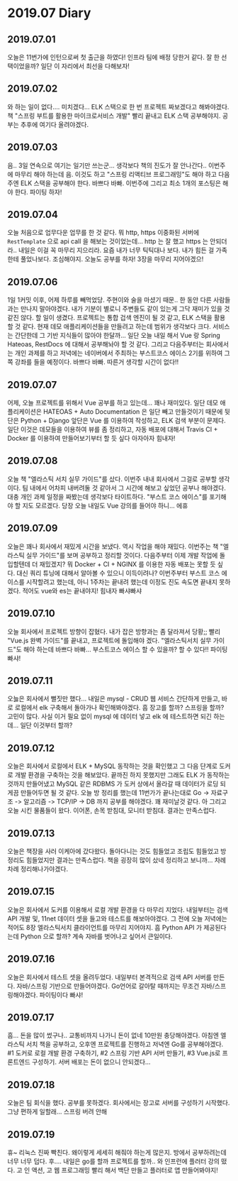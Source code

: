 2019.07 Diary
=================

## 2019.07.01

오늘은 11번가에 인턴으로써 첫 출근을 하였다! 인프라 팀에 배정 당한거 같다. 잘 한 선택이었을까? 일단 이 자리에서 최선을 다해보자!

## 2019.07.02

와 하는 일이 없다.... 미치겠다... ELK 스택으로 한 번 프로젝트 짜보겠다고 해봐야겠다. 책 "스프링 부트를 활용한 마이크로서비스 개발" 빨리 끝내고 ELK 스택 공부해야지. 공부는 추후에 여기다 올려야겠다.

## 2019.07.03

음.. 3일 연속으로 여기는 일기만 쓰는군... 생각보다 책의 진도가 잘 안나간다.. 이번주에 마무리 해야 하는데 음. 이것도 하고 "스프링 리액티브 프로그래밍"도 해야 하고 다음 주엔 ELK 스택을 공부해야 한다. 바쁘다 바빠. 이번주에 그리고 최소 1개의 포스팅은 해야 한다. 파이팅 하자!

## 2019.07.04

오늘 처음으로 업무다운 업무를 한 것 같다. 뭐 http, https 이중화된 서버에 `RestTemplate` 으로 api call 을 해보는 것이었는데... http 는 잘 했고 https 는 안되더라.. 내일은 이걸 꼭 마무리 지으리라. 요즘 내가 너무 틱틱대나 보다. 내가 힘든 걸 가족한테 풀었나보다. 조심해야지. 오늘도 공부를 하자! 3장을 마무리 지어야겠으!

## 2019.07.06

1일 1커밋 이후, 어제 하루를 빼먹었당. 주현이와 술을 마셨기 때문.. 한 동안 다른 사람들과는 만나지 말아야겠다. 내가 기분이 별로니 주변들도 같이 있는게 그닥 재미가 있을 것 같진 않다. 할 일이 생겼다. 프로젝트는 통합 겁색 엔진이 될 것 같고, ELK 스택을 활용할 것 같다. 현재 데모 애플리케이션들을 만들려고 하는데 범위가 생각보다 크다. 서비스는 간단한데 그 기반 지식들이 많아야 한달까... 일단 오늘 내일 해서 Vue 랑 Spring Hateoas, RestDocs 에 대해서 공부해놔야 할 것 같다. 그리고 다음주부터는 회사에서는 개인 과제를 하고 저녁에는 네이버에서 주최하는 부스트코스 에이스 2기를 위하여 그 쪽 강좌를 들을 예정이다. 바쁘다 바빠.  따른거 생각할 시간이 없다!! 

## 2019.07.07

어제, 오늘 프로젝트를 위해서 Vue 공부를 하고 있는데... 꽤나 재미있다. 일단 데모 애플리케이션은 HATEOAS + Auto Documentation 은 일단 빼고 만들것이기 때문에 뒷단은 Python + Django 앞단은 Vue 를 이용하여 작성하고, ELK 검색 부분이 문제다. 일단 이것은 데모들을 이용하여 뷰를 좀 정리하고, 자동 배포에 대해서 Travis CI + Docker 를 이용하여 만들어보기부터 할 듯 싶다 아자아자 힘내자!

## 2019.07.08

오늘 책 "엘라스틱 서치 실무 가이드"를 샀다. 이번주 내내 회사에서 그걸로 공부할 생각이다. 팀 내에서 어차피 내버려둘 것 같아서 그 시간에 해보고 싶었던 공부나 해야겠다. 대충 개인 과제 일정을 짜봤는데 생각보다 타이트하다. "부스트 코스 에이스"를 포기해야 할 지도 모르겠다. 당장 오늘 내일도 Vue 강의를 들어야 하니... 에휴

## 2019.07.09

오늘은 꽤나 회사에서 재밌게 시간을 보냈다. 역시 작업을 해야 재밌다. 이번주는 책 "엘라스틱 실무 가이드"를 보며 공부하고 정리할 것이다. 다음주부터 이제 개발 작업에 돌입할텐데 더 재밌겠지? 뭐 Docker + CI + NGINX 를 이용한 자동 배포는 못할 듯 싶다. 대신 쿼리 튜닝에 대해서 알아볼 수 있으니 이득이려나? 이번주부터 부스트 코스 에이스를 시작할려고 했는데, 아니 1주차는 끝내려 했는데 이정도 진도 속도면 끝내지 못하겠다. 적어도 vue와 es는 끝내야지! 힘내자 빠샤빠샤

## 2019.07.10

오늘 회사에서 프로젝트 방향이 잡혔다. 내가 잡은 방향과는 좀 달라져서 당황;; 빨리 "Vue.js 완벽 가이드"를 끝내고, 프로젝트에 돌입해야 겠다. "엘라스틱서치 실무 가이드"도 해야 하는데 바쁘다 바빠... 부스트코스 에이스 할 수 있을까? 할 수 있다!! 파이팅 빠샤!   

## 2019.07.11

오늟은 회사에서 뻘짓만 했다... 내일은 mysql - CRUD 웹 서비스 간단하게 만들고, 바로 로컬에서 elk 구축해서 돌아가나 확인해봐야겠다. 흠 장고를 할까? 스프링을 할까? 고민이 많다. 사실 이거 필요 없이 mysql 에 데이터 넣고 elk 에 테스트하면 되긴 하는데... 일단 이것부터 할까?

## 2019.07.12

오늘은 회사에서 로컬에서 ELK + MySQL 동작하는 것을 확인했고 그 다음 단계로 도커로 개발 환경을 구축하는 것을 해보았다. 끝까진 하지 못했지만 그래도 ELK 가 동작하는 것까지 만들어냈고 MySQL 같은 RDBMS 가 도커 상에서 올라갈 때 데이터가 로딩 되게끔 만들어두면 될 것 같다. 오늘 방 정리를 했는데 11번가가 끝나는대로 Go -> 자료구조 -> 알고리즘 -> TCP/IP -> DB 까지 공부를 해야겠다. 꽤 재미날것 같다. 아 그리고 오늘 시킨 물품들이 왔다. 이어폰, 손목 받침대, 모니터 받침대. 결과는 만족스럽다.

## 2019.07.13

오늘은 책장을 사러 이케아에 갔다왔다. 돌아다니는 것도 힘들었고 조립도 힘들었고 방 정리도 힘들었지만 결과는 만족스럽다. 책을 굉장히 많이 샀네 정리하고 보니까... 차례 차례 정리해나가야겠다.  

## 2019.07.15

오늘은 회사에서 도커를 이용해서 로컬 개발 환경을 다 마무리 지었다. 내일부터는 검색 API 개발 및, 11net 데이터 셋을 들고와 테스트를 해보아야겠다. 그 전에 오늘 저녁에는 적어도 8장 엘라스틱서치 클라이언트를 마무리 지어야지. 흠 Python API 가 제공된다는데 Python 으로 할까? 계속 자바를 벗어나고 싶어서 큰일이다.

## 2019.07.16

오늘은 회사에서 테스트 셋을 올려두었다. 내일부터 본격적으로 검색 API 서버를 만든다. 자바/스프링 기반으로 만들어야겠다. Go언어로 갈아탈 때까지는 무조건 자바/스프링해야겠다. 파이팅이다 빠샤! 

## 2019.07.17

흠... 돈을 많이 썼구나.. 교통비까지 나가니 돈이 없네 10만원 충당해야겠다. 아침엔 엘라스틱 서치 책을 공부하고, 오후엔 프로젝트를 진행하고 저녁엔 Go를 공부해야겠다. #1 도커로 로컬 개발 환경 구축하기, #2 스프링 기반 API 서버 만들기, #3 Vue.js로 프론트엔드 구성하기. 서버 배포는 돈이 없으니 안되겠다... 

## 2019.07.18

오늘은 팀 회식을 했다. 공부를 못하겠다. 회사에서는 장고로 서버를 구성하기 시작했다. 그냥 편하게 일할래... 스프링 버려 안해

## 2019.07.19

휴~ 리눅스 진짜 빡친다. 왜이렇게 세세히 해줘야 하는게 많은지. 방에서 공부하려는데 너무 너무 덥다. 후.... 내일은 go를 할까 프로젝트를 할까.. 와 인프런에 플러터 강의 떴다. 고 인 액션, 고 웹 프로그래밍 빨리 해서 백단 만들고 플러터로 앱 만들어봐야지!